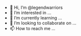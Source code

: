 - 👋 Hi, I’m @legendwarriors
- 👀 I’m interested in ...
- 🌱 I’m currently learning ...
- 💞️ I’m looking to collaborate on ...
- 📫 How to reach me ...

<!---
legendwarriors/legendwarriors is a ✨ special ✨ repository because its `README.md` (this file) appears on your GitHub profile.
You can click the Preview link to take a look at your changes.
--->
